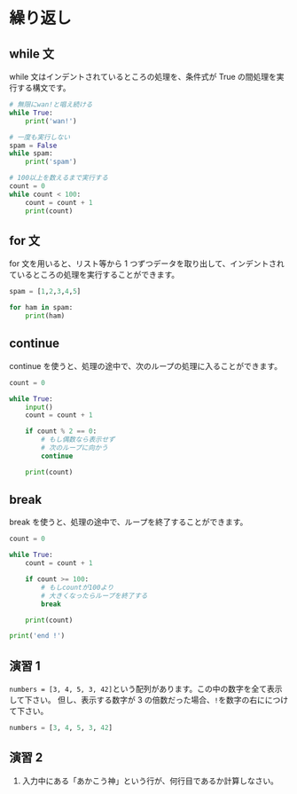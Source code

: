 # 繰り返し

## while 文

while 文はインデントされているところの処理を、条件式が True の間処理を実行する構文です。

```py
# 無限にwan!と唱え続ける
while True:
    print('wan!')
```

```py
# 一度も実行しない
spam = False
while spam:
    print('spam')
```

```py
# 100以上を数えるまで実行する
count = 0
while count < 100:
    count = count + 1
    print(count)
```

## for 文

for 文を用いると、リスト等から 1 つずつデータを取り出して、インデントされているところの処理を実行することができます。

```py
spam = [1,2,3,4,5]

for ham in spam:
    print(ham)
```

## continue

continue を使うと、処理の途中で、次のループの処理に入ることができます。

```py
count = 0

while True:
    input()
    count = count + 1

    if count % 2 == 0:
        # もし偶数なら表示せず
        # 次のループに向かう
        continue

    print(count)
```

## break

break を使うと、処理の途中で、ループを終了することができます。

```py
count = 0

while True:
    count = count + 1

    if count >= 100:
        # もしcountが100より
        # 大きくなったらループを終了する
        break

    print(count)

print('end !')
```

## 演習 1

`numbers = [3, 4, 5, 3, 42]`という配列があります。この中の数字を全て表示して下さい。
但し、表示する数字が 3 の倍数だった場合、`!`を数字の右ににつけて下さい。

```py
numbers = [3, 4, 5, 3, 42]
```

## 演習 2

1. 入力中にある「あかこう神」という行が、何行目であるか計算しなさい。

```py

```
